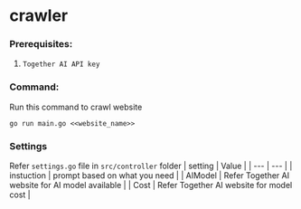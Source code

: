 # crawler

### Prerequisites:
1. `Together AI API key`

### Command:
Run this command to crawl website 
```
go run main.go <<website_name>>
```

### Settings
Refer `settings.go` file in `src/controller` folder
| setting | Value |
| --- | --- |
| instuction | prompt based on what you need |
| AIModel | Refer Together AI website for AI model available |
| Cost | Refer Together AI website for model cost |
